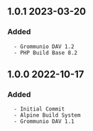 ## 1.0.1 2023-03-20 <dave at tiredofit dot ca>

   ### Added
      - Grommunio DAV 1.2
      - PHP Build Base 8.2


## 1.0.0 2022-10-17 <dave at tiredofit dot ca>

   ### Added
      - Initial Commit
      - Alpine Build System
      - Grommunio DAV 1.1


